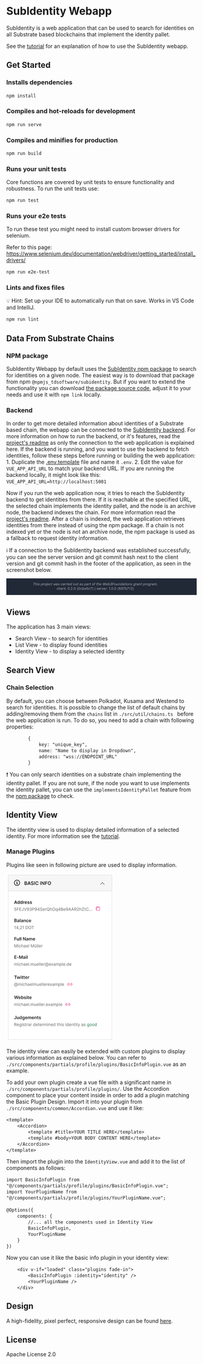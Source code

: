 # SubIdentity Webapp

SubIdentity is a web application that can be used to search for identities on all Substrate based blockchains that implement the identity pallet.

See the [tutorial](./docs/Tutorial.md) for an explanation of how to use the SubIdentity webapp.

## Get Started

### Installs dependencies
```bash
npm install
```

### Compiles and hot-reloads for development
```bash
npm run serve
```

### Compiles and minifies for production
```bash
npm run build
```

### Runs your unit tests
Core functions are covered by unit tests to ensure functionality and robustness. To run the unit tests use:

```bash
npm run test
```

### Runs your e2e tests
To run these test you might need to install custom browser drivers for selenium.

Refer to this page: https://www.selenium.dev/documentation/webdriver/getting_started/install_drivers/
  

```bash
npm run e2e-test
```

### Lints and fixes files

💡 Hint: Set up your IDE to automatically run that on save. Works in VS Code and IntelliJ.

```bash
npm run lint
```

## Data From Substrate Chains

### NPM package
SubIdentity Webapp by default uses the [SubIdentity npm package](https://www.npmjs.com/package/@npmjs_tdsoftware/subidentity) to search for identities on a given node. The easiest way is to download that package from npm `@npmjs_tdsoftware/subidentity`.
But if you want to extend the functionality you can download [the package source code](https://github.com/TDSoftware/subidentity-package), adjust it to your needs and use it with `npm link` locally.

### Backend
In order to get more detailed information about identities of a Substrate based chain, the webapp can be connected to the [SubIdentity backend](https://github.com/TDSoftware/subidentity-backend). For more information on how to run the backend, or it's features, read the [project's readme](https://github.com/TDSoftware/subidentity-backend/blob/main/readme.md) as only the connection to the web application is explained here.
If the backend is running, and you want to use the backend to fetch identities, follow these steps before running or building the web application:
    1. Duplicate the [.env.template](./.env.template) file and name it `.env`.
    2. Edit the value for `VUE_APP_API_URL` to match your backend URL. If you are running the backend locally, it might look like this: `VUE_APP_API_URL=http://localhost:5001`

Now if you run the web application now, it tries to reach the SubIdentity backend to get identities from there. If it is reachable at the specified URL, the selected chain implements the identity pallet, and the node is an archive node, the backend indexes the chain. For more information read the [project's readme](https://github.com/TDSoftware/subidentity-backend/blob/main/readme.md).
After a chain is indexed, the web application retrieves identities from there instead of using the npm package. If a chain is not indexed yet or the node is not an archive node, the npm package is used as a fallback to request identity information.

ℹ️ If a connection to the SubIdentity backend was established successfully, you can see the server version and git commit hash next to the client version and git commit hash in the footer of the application, as seen in the screenshot below.

![footer](./docs/assets/footer.png)

## Views

The application has 3 main views:
- Search View - to search for identities
- List View - to display found identities
- Identity View - to display a selected identity

## Search View
### Chain Selection

By default, you can choose between Polkadot, Kusama and Westend to search for identities. It is possible to change the list of default chains by adding/removing them from the  `chains` list in  `./src/util/chains.ts ` before the web application is run. To do so, you need to add a chain with following properties:

```
        {
            key: "unique_key",
            name: "Name to display in Dropdown",
            address: "wss://ENDPOINT_URL"
        }
```

❗ You can only search identities on a substrate chain implementing the identity pallet. If you are not sure, if the node you want to use implements the identity pallet, you can use the `implementsIdentityPallet` feature from the [npm package](https://www.npmjs.com/package/@npmjs_tdsoftware/subidentity) to check.

## Identity View
The identity view is used to display detailed information of a selected identity. For more information see the [tutorial](./docs/Tutorial.md).

### Manage Plugins

Plugins like seen in following picture are used to display information.

![Plugin](./docs/assets/basicPlugin.png)

The identity view can easily be extended with custom plugins to display various information as explained below. You can refer to `./src/components/partials/profile/plugins/BasicInfoPlugin.vue` as an example.

To add your own plugin create a vue file with a significant name in `./src/components/partials/profile/plugins/`. Use the Accordion component to place your content inside in order to add a plugin matching the Basic Plugin Design.
Import it into your plugin from `./src/components/common/Accordion.vue` and use it like:

```
<template>
    <Accordion>
        <template #title>YOUR TITLE HERE</template>
        <template #body>YOUR BODY CONTENT HERE</template>
    </Accordion>
</template>    
```
Then import the plugin into the `IdentityView.vue` and add it to the list of components as follows:
```
import BasicInfoPlugin from "@/components/partials/profile/plugins/BasicInfoPlugin.vue";
import YourPluginName from "@/components/partials/profile/plugins/YourPluginName.vue";

@Options({
    components: {
        //... all the components used in Identity View
        BasicInfoPlugin,
        YourPluginName
    }
})
```

Now you can use it like the basic info plugin in your identity view:
```
    <div v-if="loaded" class="plugins fade-in">
        <BasicInfoPlugin :identity="identity" />
        <YourPluginName />
    </div>
```
## Design
A high-fidelity, pixel perfect, responsive design can be found [here](https://www.figma.com/file/Rn8xSxi3flRBJ0Nf0GKWeK/SubIdentity-Public).

## License
Apache License 2.0

